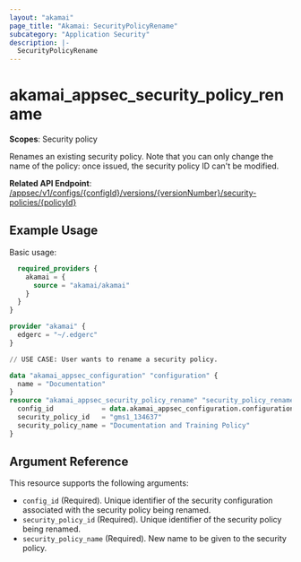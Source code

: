 ```yaml
---
layout: "akamai"
page_title: "Akamai: SecurityPolicyRename"
subcategory: "Application Security"
description: |-
  SecurityPolicyRename
---
```


# akamai_appsec_security_policy_rename

**Scopes**: Security policy

Renames an existing security policy. Note that you can only change the name of the policy: once issued, the security policy ID can't be modified.

**Related API Endpoint**: [/appsec/v1/configs/{configId}/versions/{versionNumber}/security-policies/{policyId}](https://developer.akamai.com/api/cloud_security/application_security/v1.html#putsecuritypolicy)

## Example Usage

Basic usage:

```terraform {
  required_providers {
    akamai = {
      source = "akamai/akamai"
    }
  }
}

provider "akamai" {
  edgerc = "~/.edgerc"
}

// USE CASE: User wants to rename a security policy.

data "akamai_appsec_configuration" "configuration" {
  name = "Documentation"
}
resource "akamai_appsec_security_policy_rename" "security_policy_rename" {
  config_id            = data.akamai_appsec_configuration.configuration.config_id
  security_policy_id   = "gms1_134637"
  security_policy_name = "Documentation and Training Policy"
}

```

## Argument Reference

This resource supports the following arguments:

- `config_id` (Required). Unique identifier of the security configuration associated with the security policy being renamed.
- `security_policy_id` (Required). Unique identifier of the security policy being renamed.
- `security_policy_name` (Required). New name to be given to the security policy.


